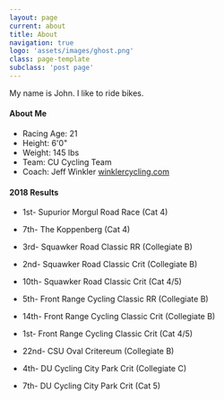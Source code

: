 ```yaml
---
layout: page
current: about
title: About
navigation: true
logo: 'assets/images/ghost.png'
class: page-template
subclass: 'post page'
---
```


My name is John. I like to ride bikes.

#### About Me
- Racing Age: 21
- Height: 6'0"
- Weight: 145 lbs
- Team: CU Cycling Team
- Coach: Jeff Winkler [winklercycling.com](http://winklercycling.com)

#### 2018 Results

- 1st- Supurior Morgul Road Race (Cat 4)
- 7th- The Koppenberg (Cat 4)

- 3rd- Squawker Road Classic RR (Collegiate B)
- 2nd- Squawker Road Classic Crit (Collegiate B)
- 10th- Squawker Road Classic Crit (Cat 4/5)

- 5th- Front Range Cycling Classic RR (Collegiate B)
- 14th- Front Range Cycling Classic Crit (Collegiate B)
- 1st- Front Range Cycling Classic Crit (Cat 4/5)

- 22nd- CSU Oval Critereum (Collegiate B)

- 4th- DU Cycling City Park Crit (Collegiate C)
- 7th- DU Cycling City Park Crit (Cat 5)